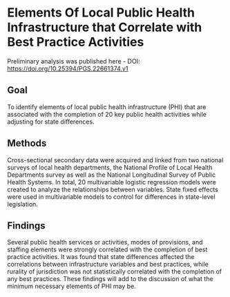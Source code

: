# Elements Of Local Public Health Infrastructure that Correlate with Best Practice Activities
Preliminary analysis was published here - DOI: https://doi.org/10.25394/PGS.22661374.v1

## Goal
To identify elements of local public health infrastructure (PHI) that are associated with the completion of 20 key public health activities while adjusting for state differences.

## Methods
Cross-sectional secondary data were acquired and linked from two national surveys of local health departments, the National Profile of Local Health Departments survey as well as the National Longitudinal Survey of Public Health Systems. In total, 20 multivariable logistic regression models were created to analyze the relationships between variables. State fixed effects were used in multivariable models to control for differences in state-level legislation.

## Findings 
Several public health services or activities, modes of provisions, and staffing elements  were strongly correlated with the completion of best practice activities. It was found that state differences affected the correlations between infrastructure variables and best practices, while rurality of jurisdiction was not statistically correlated with the completion of any best practices. These findings will add to the discussion of what the minimum necessary elements of PHI may be.
